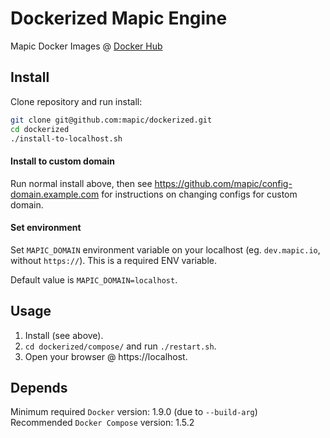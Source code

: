 # Dockerized Mapic Engine

Mapic Docker Images @ [Docker Hub](https://hub.docker.com/u/mapic/dashboard/)

## Install
Clone repository and run install:
```bash
git clone git@github.com:mapic/dockerized.git
cd dockerized
./install-to-localhost.sh
```

#### Install to custom domain
Run normal install above, then see https://github.com/mapic/config-domain.example.com for instructions on changing configs for custom domain.

#### Set environment
Set `MAPIC_DOMAIN` environment variable on your localhost
(eg. `dev.mapic.io`, without `https://`).
This is a required ENV variable.

Default value is `MAPIC_DOMAIN=localhost`.


## Usage
1. Install (see above).
2. `cd dockerized/compose/` and run `./restart.sh`. 
3. Open your browser @ https://localhost.



## Depends
Minimum required `Docker` version: 1.9.0 (due to `--build-arg`)  
Recommended `Docker Compose` version: 1.5.2  
